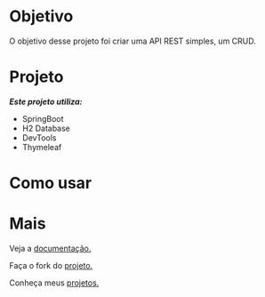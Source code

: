 # Objetivo
O objetivo desse projeto foi criar uma API REST simples, um CRUD.

# Projeto
***Este projeto utiliza:***
- SpringBoot
- H2 Database
- DevTools
- Thymeleaf

# Como usar


# Mais
Veja a [documentação.](https://documenter.getpostman.com/view/1732601/biblioteca/RVtvqDSn#intro "Documentação da API")

Faça o fork do [projeto.](https://github.com/douglasmiguel7/biblioteca "Github da API")

Conheça meus [projetos.](https://github.com/douglasmiguel7 "Github do autor")